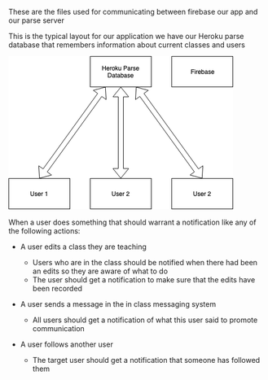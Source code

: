 These are the files used for communicating between firebase our app and our parse server


This is the typical layout for our application we have our Heroku parse database that remembers information about current classes and users


![Typical](images/d1.png)

When a user does something that should warrant a notification like any of the following actions:
- A user edits a class they are teaching
  - Users who are in the class should be notified when there had been an edits so they are aware of what to do
  - The user should get a notification to make sure that the edits have been recorded

- A user sends a message in the in class messaging system
  - All users should get a notification of what this user said to promote communication

- A user follows another user
  - The target user should get a notification that someone has followed them
